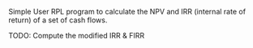 Simple User RPL program to calculate the NPV and IRR (internal rate of return) of
a set of cash flows.

TODO: Compute the modified IRR & FIRR
